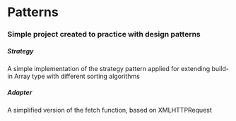 # Patterns
### Simple project created to practice with design patterns

##### Strategy
A simple implementation of the strategy pattern applied for extending build-in Array type with different sorting algorithms

##### Adapter
A simplified version of the fetch function, based on XMLHTTPRequest 
